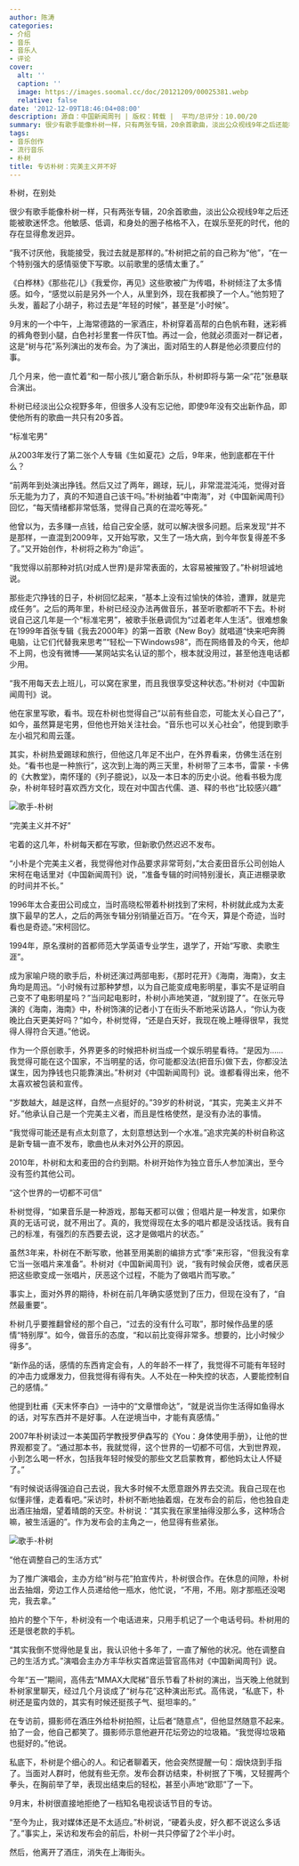 ```yaml
---
author: 陈涛
categories:
- 介绍
- 音乐
- 音乐人
- 评论
cover:
  alt: ''
  caption: ''
  image: https://images.soomal.cc/doc/20121209/00025381.webp
  relative: false
date: '2012-12-09T18:46:04+08:00'
description: 源自：中国新闻周刊 | 版权：转载 |  平均/总评分：10.00/20
summary: 很少有歌手能像朴树一样，只有两张专辑，20余首歌曲，淡出公众视线9年之后还能被歌迷怀念。他敏感、低调，和身处的圈子格格不入，在娱乐至死的时代，他的存在显得愈发迥异。“我不讨厌他，我能接受，我过去就是那样的。”朴树把之前的自己称为“他”，“在一个特别强大的感情驱使下写歌。以前歌里的感情太重了。”
tags:
- 音乐创作
- 流行音乐
- 朴树
title: 专访朴树：完美主义并不好
---
```


朴树，在别处



很少有歌手能像朴树一样，只有两张专辑，20余首歌曲，淡出公众视线9年之后还能被歌迷怀念。他敏感、低调，和身处的圈子格格不入，在娱乐至死的时代，他的存在显得愈发迥异。

“我不讨厌他，我能接受，我过去就是那样的。”朴树把之前的自己称为“他”，“在一个特别强大的感情驱使下写歌。以前歌里的感情太重了。”

《白桦林》《那些花儿》《我爱你，再见》这些歌被广为传唱，朴树倾注了太多情感。如今，“感觉以前是另外一个人，从里到外，现在我都换了一个人。”他剪短了头发，蓄起了小胡子，称过去是“年轻的时候”，甚至是“小时候”。

9月末的一个中午，上海常德路的一家酒庄，朴树穿着高帮的白色帆布鞋，迷彩裤的裤角卷到小腿，白色衬衫里套一件灰T恤。再过一会，他就必须面对一群记者，这是“树与花”系列演出的发布会。为了演出，面对陌生的人群是他必须要应付的事。

几个月来，他一直忙着“和一帮小孩儿”磨合新乐队，朴树即将与第一朵“花”张悬联合演出。

朴树已经淡出公众视野多年，但很多人没有忘记他，即使9年没有交出新作品，即使他所有的歌曲一共只有20多首。

“标准宅男”

从2003年发行了第二张个人专辑《生如夏花》之后，9年来，他到底都在干什么？

“前两年到处演出挣钱。然后又过了两年，踢球，玩儿，非常混混沌沌，觉得对音乐无能为力了，真的不知道自己该干吗。”朴树抽着“中南海”，对《中国新闻周刊》回忆，“每天情绪都非常低落，觉得自己真的在混吃等死。”

他曾以为，去多赚一点钱，给自己安全感，就可以解决很多问题。后来发现“并不是那样，一直混到2009年，又开始写歌，又生了一场大病，到今年恢复得差不多了。”又开始创作，朴树将之称为“命运”。

“我觉得以前那种对抗(对成人世界)是非常表面的，太容易被摧毁了。”朴树坦诚地说。

那些走穴挣钱的日子，朴树回忆起来，“基本上没有过愉快的体验，遭罪，就是完成任务”。之后的两年里，朴树已经没办法再做音乐，甚至听歌都听不下去。朴树说自己这几年是一个“标准宅男”，被歌手张悬调侃为“过着老年人生活”。很难想象在1999年首张专辑《我去2000年》的第一首歌《New Boy》就唱道“快来吧奔腾电脑，让它们代替我来思考”“轻松一下Windows98”，而在网络普及的今天，他却不上网，也没有微博――某网站实名认证的那个，根本就没用过，甚至他连电话都少用。

“我不用每天去上班儿，可以窝在家里，而且我很享受这种状态。”朴树对《中国新闻周刊》说。

他在家里写歌，看书。现在朴树也觉得自己“以前有些自恋，可能太关心自己了”，如今，虽然算是宅男，但他也开始关注社会。“音乐也可以关心社会”，他提到歌手左小祖咒和周云蓬。

其实，朴树热爱踢球和旅行，但他这几年足不出户，在外界看来，仿佛生活在别处。“看书也是一种旅行”，这次到上海的两三天里，朴树带了三本书，雷蒙・卡佛的《大教堂》，南怀瑾的《列子臆说》，以及一本日本的历史小说。他看书极为庞杂，朴树年轻时喜欢西方文化，现在对中国古代儒、道、释的书也“比较感兴趣”

![歌手-朴树](https://images.soomal.cc/doc/20121209/00025380.webp)





“完美主义并不好”

宅着的这几年，朴树每天都在写歌，但新歌仍然迟迟不发布。

“小朴是个完美主义者，我觉得他对作品要求非常苛刻，”太合麦田音乐公司创始人宋柯在电话里对《中国新闻周刊》说，“准备专辑的时间特别漫长，真正进棚录歌的时间并不长。”

1996年太合麦田公司成立，当时高晓松带着朴树找到了宋柯，朴树就此成为太麦旗下最早的艺人，之后的两张专辑分别销量近百万。“在今天，算是个奇迹，当时看也是奇迹。”宋柯回忆。

1994年，原名濮树的首都师范大学英语专业学生，退学了，开始“写歌、卖歌生涯”。

成为家喻户晓的歌手后，朴树还演过两部电影，《那时花开》《海南，海南》，女主角均是周迅。“小时候有过那种梦想，以为自己能变成电影明星，事实不是证明自己变不了电影明星吗？”当问起电影时，朴树小声地笑道，“就别提了”。在张元导演的《海南，海南》中，朴树饰演的记者小丁在街头不断地采访路人，“你认为夜晚比白天更美好吗？”如今，朴树觉得，“还是白天好，我现在晚上睡得很早，我觉得人得符合天道。”他说。

作为一个原创歌手，外界更多的时候把朴树当成一个娱乐明星看待。“是因为……我觉得可能在这个国家，不当明星的话，你可能都没法(把音乐)做下去，你都没法谋生，因为挣钱也只能靠演出。”朴树对《中国新闻周刊》说。谁都看得出来，他不太喜欢被包装和宣传。

“岁数越大，越是这样，自然一点挺好的。”39岁的朴树说，“其实，完美主义并不好。”他承认自己是一个完美主义者，而且是性格使然，是没有办法的事情。

“我觉得可能还是有点太刻意了，太刻意想达到一个水准。”追求完美的朴树自称这是新专辑一直不发布，歌曲也从未对外公开的原因。

2010年，朴树和太和麦田的合约到期。朴树开始作为独立音乐人参加演出，至今没有签约其他公司。

“这个世界的一切都不可信”

朴树觉得，“如果音乐是一种游戏，那每天都可以做；但唱片是一种发言，如果你真的无话可说，就不用出了。真的，我觉得现在太多的唱片都是没话找话。我有自己的标准，有强烈的东西要去说，这才是做唱片的状态。”

虽然3年来，朴树在不断写歌，他甚至用美剧的编排方式“季”来形容，“但我没有拿它当一张唱片来准备”。朴树对《中国新闻周刊》说，“我有时候会厌倦，或者厌恶把这些歌变成一张唱片，厌恶这个过程，不能为了做唱片而写歌。”

事实上，面对外界的期待，朴树在前几年确实感觉到了压力，但现在没有了，“自然最重要”。

朴树几乎要推翻曾经的那个自己，“过去的没有什么可取”，那时候作品里的感情“特别厚”。如今，做音乐的态度，“和以前比变得非常多。想要的，比小时候少得多”。

“新作品的话，感情的东西肯定会有，人的年龄不一样了，我觉得不可能有年轻时的冲击力或爆发力，但我觉得有得有失。人不处在一种失控的状态，人要能控制自己的感情。”

他提到杜甫《天末怀李白》一诗中的“文章憎命达”，“就是说当你生活得如鱼得水的话，对写东西并不是好事。人在逆境当中，才能有真感情。”

2007年朴树读过一本美国药学教授罗伊森写的《You：身体使用手册》，让他的世界观都变了。“通过那本书，我就觉得，这个世界的一切都不可信，大到世界观，小到怎么喝一杯水，包括我年轻时候受的那些文艺启蒙教育，都他妈太让人怀疑了。”

“有时候说话得强迫自己去说，我大多时候不太愿意跟外界去交流。我自己现在也似懂非懂，走着看吧。”采访时，朴树不断地抽着烟，在发布会的前后，他也独自走出酒庄抽烟，望着晴朗的天空。朴树说：“其实我在家里抽得没那么多，这种场合嘛，被生活逼的”。作为发布会的主角之一，他显得有些紧张。

![歌手-朴树](https://images.soomal.cc/doc/20121209/00025381.webp)





“他在调整自己的生活方式”

为了推广演唱会，主办方给“树与花”拍宣传片，朴树很合作。在休息的间隙，朴树出去抽烟，旁边工作人员递给他一瓶水，他忙说，“不用，不用。刚才那瓶还没喝完，我去拿。”

拍片的整个下午，朴树没有一个电话进来，只用手机记了一个电话号码。朴树用的还是很老款的手机。

“其实我倒不觉得他是复出，我认识他十多年了，一直了解他的状况。他在调整自己的生活方式。”演唱会主办方丰华秋实首席运营官高伟对《中国新闻周刊》说。

今年“五一”期间，高伟去“MMAX大爬梯”音乐节看了朴树的演出，当天晚上他就到朴树家里聊天，经过几个月谈成了“树与花”这种演出形式。高伟说，“私底下，朴树还是蛮内敛的，其实有时候还挺孩子气、挺坦率的。”

在专访前，摄影师在酒庄外给朴树拍照，让后者“随意点”，但他显然随意不起来。拍了一会，他自己都笑了。摄影师示意他避开花坛旁边的垃圾箱。“我觉得垃圾箱也挺好的。”他说。

私底下，朴树是个细心的人。和记者聊着天，他会突然提醒一句：烟快烧到手指了。当面对人群时，他就有些无奈。发布会群访结束，朴树抿了下嘴，又轻握两个拳头，在胸前举了举，表现出结束后的轻松，甚至小声地“欧耶”了一下。

9月末，朴树很直接地拒绝了一档知名电视谈话节目的专访。

“至今为止，我对媒体还是不太适应。”朴树说，“硬着头皮，好久都不说这么多话了。”事实上，采访和发布会的前后，朴树一共只停留了2个半小时。

然后，他离开了酒庄，消失在上海街头。
